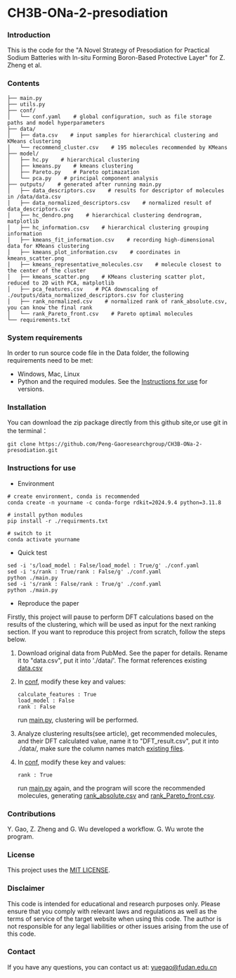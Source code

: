 # CH3B-ONa-2-presodiation
### Introduction
This is the code for the "A Novel Strategy of Presodiation for Practical Sodium Batteries with In-situ Forming Boron-Based Protective Layer" for Z. Zheng et al.
### Contents
```
├── main.py 
├── utils.py
├── conf/
│   └── conf.yaml    # global configuration, such as file storage paths and model hyperparameters
├── data/
│   ├── data.csv    # input samples for hierarchical clustering and KMeans clustering
│   └── recommend_cluster.csv    # 195 molecules recommended by KMeans
├── model/
│   ├── hc.py    # hierarchical clustering
│   ├── kmeans.py    # kmeans clustering
│   ├── Pareto.py    # Pareto optimazation
│   └── pca.py    # principal component analysis
├── outputs/    # generated after running main.py
│   ├── data_descriptors.csv    # results for descriptor of molecules in /data/data.csv
│   ├── data_normalized_descriptors.csv    # normalized result of data_descriptors.csv
│   ├── hc_dendro.png    # hierarchical clustering dendrogram, matplotlib
│   ├── hc_information.csv    # hierarchical clustering grouping information
│   ├── kmeans_fit_information.csv    # recording high-dimensional data for KMeans clustering
│   ├── kmeans_plot_information.csv    # coordinates in kmeans_scatter.png
│   ├── kmeans_representative_molecules.csv    # molecule closest to the center of the cluster
│   ├── kmeans_scatter.png    # KMeans clustering scatter plot, reduced to 2D with PCA, matplotlib
│   ├── pca_features.csv    # PCA downscaling of ./outputs/data_normalized_descriptors.csv for clustering
│   ├── rank_normalized.csv    # normalized rank of rank_absolute.csv, you can know the final rank
│   └── rank_Pareto_front.csv    # Pareto optimal molecules
└── requirements.txt
```
### System requirements

In order to run source code file in the Data folder, the following requirements need to be met:
- Windows, Mac, Linux
- Python and the required modules. See the [Instructions for use](#Instructions-for-use) for versions.

### Installation
You can download the zip package directly from this github site,or use git in the terminal：
```
git clone https://github.com/Peng-Gaoresearchgroup/CH3B-ONa-2-presodiation.git
```

### Instructions for use
- Environment
```
# create environment, conda is recommended
conda create -n yourname -c conda-forge rdkit=2024.9.4 python=3.11.8

# install python modules
pip install -r ./requirments.txt

# switch to it
conda activate yourname
```

- Quick test

```
sed -i 's/load_model : False/load_model : True/g' ./conf.yaml
sed -i 's/rank : True/rank : False/g' ./conf.yaml
python ./main.py
sed -i 's/rank : False/rank : True/g' ./conf.yaml
python ./main.py
```

- Reproduce the paper

Firstly, this project will pause to perform DFT calculations based on the results of the clustering, which will be used as input for the next ranking section. If you want to reproduce this project from scratch, follow the steps below.

1. Download original data from PubMed. See the paper for details. Rename it to "data.csv", put it into './data/'. The format references existing [data.csv](./data/data.csv)

2. In [conf](./conf/conf.yaml), modify these key and values:
    ```
    calculate_features : True
    load_model : False
    rank : False
    ``` 
    run [main.py](./main.py), clustering will be performed.

3. Analyze clustering results(see article), get recommended molecules, and their DFT calculated value, name it to "DFT_result.csv", put it into ./data/, make sure the column names match [existing files](./data/DFT_result.csv).

4. In [conf](./conf/conf.yaml), modify these key and values:
    ```
    rank : True
    ``` 
    run [main.py](./main.py) again, and the program will score the recommended molecules, generating [rank_absolute.csv](./outputs/rank_absolute.csv) and [rank_Pareto_front.csv](./outputs/rank_normalized.csv).

### Contributions
Y. Gao, Z. Zheng and G. Wu developed a workflow. G. Wu wrote the program.

### License
This project uses the [MIT LICENSE](LICENSE).

### Disclaimer
This code is intended for educational and research purposes only. Please ensure that you comply with relevant laws and regulations as well as the terms of service of the target website when using this code. The author is not responsible for any legal liabilities or other issues arising from the use of this code.

### Contact
If you have any questions, you can contact us at: yuegao@fudan.edu.cn
